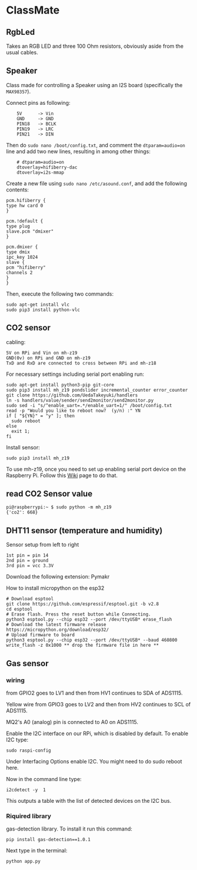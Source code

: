 # ClassMate
## RgbLed
Takes an RGB LED and three 100 Ohm resistors, obviously aside from the usual cables.
## Speaker
Class made for controlling a Speaker using an I2S board (specifically the `MAX98357`).

Connect pins as following:
```
    5V      -> Vin
    GND     -> GND
    PIN18   -> BCLK
    PIN19   -> LRC
    PIN21   -> DIN
```

Then do `sudo nano /boot/config.txt`, and comment the `dtparam=audio=on` line and add two new lines, resulting in among other things:
```
    # dtparam=audio=on
    dtoverlay=hifiberry-dac
    dtoverlay=i2s-mmap
```

Create a new file using `sudo nano /etc/asound.conf`, and add the following contents:

```
pcm.hifiberry {
type hw card 0
}

pcm.!default {
type plug
slave.pcm "dmixer"
}

pcm.dmixer {
type dmix
ipc_key 1024
slave {
pcm "hifiberry"
channels 2
}
}
```

Then, execute the following two commands:

```
sudo apt-get install vlc
sudo pip3 install python-vlc
```

## CO2 sensor
cabling:
```
5V on RPi and Vin on mh-z19
GND(0v) on RPi and GND on mh-z19
TxD and RxD are connected to cross between RPi and mh-z18
```

For necessary settings including serial port enabling run:
```
sudo apt-get install python3-pip git-core
sudo pip3 install mh_z19 pondslider incremental_counter error_counter
git clone https://github.com/UedaTakeyuki/handlers
ln -s handlers/value/sender/send2monitor/send2monitor.py
sudo sed -i "s/^enable_uart=.*/enable_uart=1/" /boot/config.txt
read -p "Would you like to reboot now?  (y/n) :" YN
if [ "${YN}" = "y" ]; then
  sudo reboot
else
  exit 1;
fi
```

Install sensor:
```
sudo pip3 install mh_z19
```
To use mh-z19, once you need to set up enabling serial port device on the Raspberry Pi. Follow this [Wiki]( https://github.com/UedaTakeyuki/mh-z19/wiki/How-to-Enable-Serial-Port-hardware-on-the-Raspberry-Pi) page to do that.

## read CO2 Sensor value
```
pi@raspberrypi:~ $ sudo python -m mh_z19 
{'co2': 668}
```

## DHT11 sensor (temperature and humidity)
Sensor setup from left to right
```
1st pin = pin 14
2nd pin = ground
3rd pin = vcc 3.3V
```

Download the following extension:
Pymakr

How to install micropython on the esp32
```
# Download esptool
git clone https://github.com/espressif/esptool.git -b v2.8
cd esptool
# Erase flash. Press the reset button while Connecting.
python3 esptool.py --chip esp32 --port /dev/ttyUSB* erase_flash
# Download the latest firmware release
https://micropython.org/download/esp32/ 
# Upload firmware to board
python3 esptool.py --chip esp32 --port /dev/ttyUSB* --baud 460800 write_flash -z 0x1000 ** drop the firmware file in here **
```

## Gas sensor
### wiring

from GPIO2 goes to LV1 and then from HV1 continues to SDA of ADS1115.

Yellow wire from GPIO3 goes to LV2 and then from HV2 continues to SCL of ADS1115.

MQ2's A0 (analog) pin is connected to A0 on ADS1115.

Enable the I2C interface on our RPi, which is disabled by default. To enable I2C type:

```
sudo raspi-config
```
Under Interfacing Options enable I2C. You might need to do sudo reboot here.

Now in the command line type:
```
i2cdetect -y  1
```
This outputs a table with the list of detected devices on the I2C bus.

### Riquired library

gas-detection library. To install it run this command: 
```
pip install gas-detection==1.0.1
```
Next type in the terminal:
```
python app.py
```



